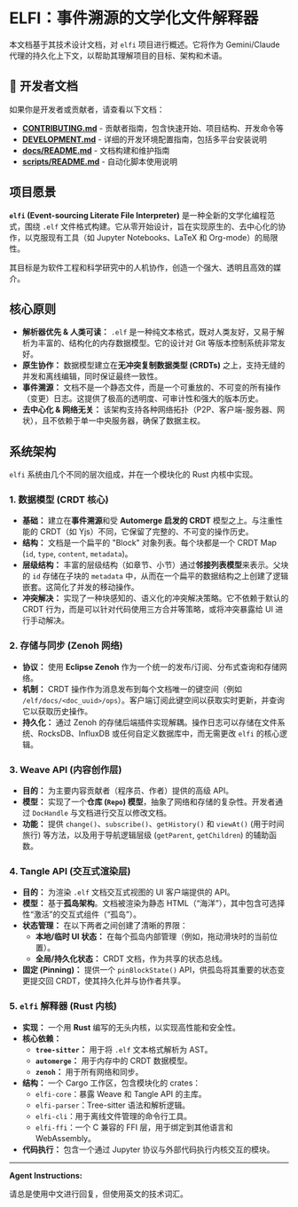 # ELFI：事件溯源的文学化文件解释器

本文档基于其技术设计文档，对 `elfi` 项目进行概述。它将作为 Gemini/Claude 代理的持久化上下文，以帮助其理解项目的目标、架构和术语。

## 📖 开发者文档

如果你是开发者或贡献者，请查看以下文档：

- **[CONTRIBUTING.md](CONTRIBUTING.md)** - 贡献者指南，包含快速开始、项目结构、开发命令等
- **[DEVELOPMENT.md](DEVELOPMENT.md)** - 详细的开发环境配置指南，包括多平台安装说明
- **[docs/README.md](docs/README.md)** - 文档构建和维护指南
- **[scripts/README.md](scripts/README.md)** - 自动化脚本使用说明

## 项目愿景

**`elfi` (Event-sourcing Literate File Interpreter)** 是一种全新的文学化编程范式，围绕 `.elf` 文件格式构建。它从零开始设计，旨在实现原生的、去中心化的协作，以克服现有工具（如 Jupyter Notebooks、LaTeX 和 Org-mode）的局限性。

其目标是为软件工程和科学研究中的人机协作，创造一个强大、透明且高效的媒介。

## 核心原则

- **解析器优先 & 人类可读：** `.elf` 是一种纯文本格式，既对人类友好，又易于解析为丰富的、结构化的内存数据模型。它的设计对 Git 等版本控制系统非常友好。
- **原生协作：** 数据模型建立在**无冲突复制数据类型 (CRDTs)** 之上，支持无缝的并发和离线编辑，同时保证最终一致性。
- **事件溯源：** 文档不是一个静态文件，而是一个可重放的、不可变的所有操作（变更）日志。这提供了极高的透明度、可审计性和强大的版本历史。
- **去中心化 & 网络无关：** 该架构支持各种网络拓扑（P2P、客户端-服务器、网状），且不依赖于单一中央服务器，确保了数据主权。

## 系统架构

`elfi` 系统由几个不同的层次组成，并在一个模块化的 Rust 内核中实现。

### 1. 数据模型 (CRDT 核心)

- **基础：** 建立在**事件溯源**和受 **Automerge 启发的 CRDT** 模型之上。与注重性能的 CRDT（如 Yjs）不同，它保留了完整的、不可变的操作历史。
- **结构：** 文档是一个扁平的 "Block" 对象列表。每个块都是一个 CRDT Map (`id`, `type`, `content`, `metadata`)。
- **层级结构：** 丰富的层级结构（如章节、小节）通过**邻接列表模型**来表示。父块的 `id` 存储在子块的 `metadata` 中，从而在一个扁平的数据结构之上创建了逻辑嵌套。这简化了并发的移动操作。
- **冲突解决：** 实现了一种块感知的、语义化的冲突解决策略。它不依赖于默认的 CRDT 行为，而是可以针对代码使用三方合并等策略，或将冲突暴露给 UI 进行手动解决。

### 2. 存储与同步 (Zenoh 网络)

- **协议：** 使用 **Eclipse Zenoh** 作为一个统一的发布/订阅、分布式查询和存储网络。
- **机制：** CRDT 操作作为消息发布到每个文档唯一的键空间（例如 `/elf/docs/<doc_uuid>/ops`）。客户端订阅此键空间以获取实时更新，并查询它以获取历史操作。
- **持久化：** 通过 Zenoh 的存储后端插件实现解耦。操作日志可以存储在文件系统、RocksDB、InfluxDB 或任何自定义数据库中，而无需更改 `elfi` 的核心逻辑。

### 3. Weave API (内容创作层)

- **目的：** 为主要内容贡献者（程序员、作者）提供的高级 API。
- **模型：** 实现了一个**仓库 (`Repo`) 模型**，抽象了网络和存储的复杂性。开发者通过 `DocHandle` 与文档进行交互以修改文档。
- **功能：** 提供 `change()`、`subscribe()`、`getHistory()` 和 `viewAt()` (用于时间旅行) 等方法，以及用于导航逻辑层级 (`getParent`, `getChildren`) 的辅助函数。

### 4. Tangle API (交互式渲染层)

- **目的：** 为渲染 `.elf` 文档交互式视图的 UI 客户端提供的 API。
- **模型：** 基于**孤岛架构**。文档被渲染为静态 HTML（“海洋”），其中包含可选择性“激活”的交互式组件（“孤岛”）。
- **状态管理：** 在以下两者之间创建了清晰的界限：
    - **本地/临时 UI 状态：** 在每个孤岛内部管理（例如，拖动滑块时的当前位置）。
    - **全局/持久化状态：** CRDT 文档，作为共享的状态总线。
- **固定 (Pinning)：** 提供一个 `pinBlockState()` API，供孤岛将其重要的状态变更提交回 CRDT，使其持久化并与协作者共享。

### 5. `elfi` 解释器 (Rust 内核)

- **实现：** 一个用 **Rust** 编写的无头内核，以实现高性能和安全性。
- **核心依赖：**
    - **`tree-sitter`：** 用于将 `.elf` 文本格式解析为 AST。
    - **`automerge`：** 用于内存中的 CRDT 数据模型。
    - **`zenoh`：** 用于所有网络和同步。
- **结构：** 一个 Cargo 工作区，包含模块化的 crates：
    - `elfi-core`：暴露 Weave 和 Tangle API 的主库。
    - `elfi-parser`：Tree-sitter 语法和解析逻辑。
    - `elfi-cli`：用于离线文件管理的命令行工具。
    - `elfi-ffi`：一个 C 兼容的 FFI 层，用于绑定到其他语言和 WebAssembly。
- **代码执行：** 包含一个通过 Jupyter 协议与外部代码执行内核交互的模块。

---

**Agent Instructions:**

请总是使用中文进行回复，但使用英文的技术词汇。